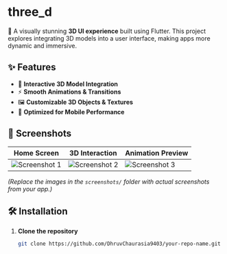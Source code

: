 # three_d

🚀 A visually stunning **3D UI experience** built using Flutter. This project explores integrating 3D models into a user interface, making apps more dynamic and immersive.

## ✨ Features
- 🎨 **Interactive 3D Model Integration**
- ⚡ **Smooth Animations & Transitions**
- 🖼️ **Customizable 3D Objects & Textures**
- 📱 **Optimized for Mobile Performance**

## 📸 Screenshots
| Home Screen | 3D Interaction | Animation Preview |
|------------|---------------|------------------|
| ![Screenshot 1](screenshots/screen1.png) | ![Screenshot 2](screenshots/screen2.png) | ![Screenshot 3](screenshots/screen3.png) |

*(Replace the images in the `screenshots/` folder with actual screenshots from your app.)*

## 🛠️ Installation
1. **Clone the repository**
   ```bash
   git clone https://github.com/DhruvChaurasia9403/your-repo-name.git
